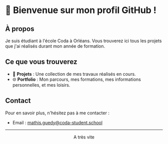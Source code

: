 # 👋 Bienvenue sur mon profil GitHub !

## À propos
Je suis étudiant à l'école Coda à Orléans. Vous trouverez ici tous les projets que j'ai réalisés durant mon année de formation.

## Ce que vous trouverez
- 🚀 **Projets** : Une collection de mes travaux réalisés en cours.
- 🌐 **Portfolio** : Mon parcours, mes formations, mes informations personnelles, et mes loisirs.

## Contact
Pour en savoir plus, n'hésitez pas à me contacter :
- Email : [mathis.guedy@coda-student.school](mathis.guedy@coda-student.school)

---

<p align="center">A très vite</p>
